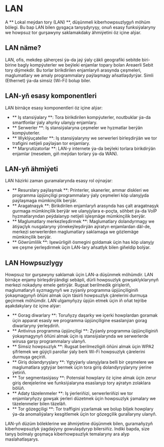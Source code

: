 # LAN

A ** Lokal meýdan tory (LAN) **, düşünmeli kiberhowpsuzlygyň möhüm bölegi. Bu bap LAN bilen gysgaça tanyşdyryşy, onuň esasy funksiýalaryny we howpsuz tor gurşawyny saklamakdaky ähmiýetini öz içine alýar.

## LAN näme?

LAN, ofis, mekdep şäherçesi ýa-da jaý ýaly çäkli geografiki sebitde biri-birine bagly kompýuterler we beýleki enjamlar topary bolan Areaerli Sebit tory diýmekdir. Bu torlar birikdirilen enjamlaryň arasynda çeşmeleri, maglumatlary we amaly programmalary paýlaşmagy aňsatlaşdyrýar. Simli (Ethernet) ýa-da simsiz (Wi-Fi) bolup biler.

## LAN-yň esasy komponentleri

LAN birnäçe esasy komponentleri öz içine alýar:

- ** Iş stansiýalary **: Tora birikdirilen kompýuterler, noutbuklar ýa-da smartfonlar ýaly ahyrky ulanyjy enjamlary.
- ** Serwerler **: Iş stansiýalaryna çeşmeler we hyzmatlar berýän kompýuterler.
- ** Wyklýuçateller **: Iş stansiýalaryny we serwerleri birleşdirýän we tor trafigini netijeli paýlaýan tor enjamlary.
- ** Marşrutizatorlar **: LAN-y internete ýa-da beýleki torlara birikdirýän enjamlar (meselem, giň meýdan torlary ýa-da WAN).

## LAN-yň ähmiýeti

LAN häzirki zaman guramalarynda esasy rol oýnaýar:

- ** Resurslary paýlaşmak **: Printerler, skanerler, ammar diskleri we programma üpjünçiligi programmalary ýaly çeşmeleri köp ulanyjyda paýlaşmaga mümkinçilik berýär.
- ** Aragatnaşyk **: Birikdirilen enjamlaryň arasynda has çalt aragatnaşyk gurmaga mümkinçilik berýär we ulanyjylara e-poçta, söhbet ýa-da VoIP hyzmatlaryndan peýdalanyp netijeli işleşmäge mümkinçilik berýär.
- ** Maglumatlary merkezleşdirmek **: Maglumatlary dolandyrmagy we ätiýaçlyk nusgalaryny ýönekeýleşdirýän aýratyn enjamlardan däl-de, merkezi serwerlerden maglumatlary saklamaga we gözlemäge mümkinçilik berýär.
- ** Göwrümlilik **: Işewürligiň ösmegini goldamak üçin has köp ulanyjy we çeşme ýerleşdirmek üçin LAN-lary aňsatlyk bilen giňeldip bolýar.

## LAN Howpsuzlygy

Howpsuz tor gurşawyny saklamak üçin LAN-a düşünmek möhümdir. LAN birnäçe enjamy birleşdirýändigi sebäpli, dürli howpsuzlyk gowşaklyklarynyň merkezi nokadyny emele getirýär. Rugsat berilmedik girişleriň, maglumatlaryň syzmagynyň we zyýanly programma üpjünçiliginiň ýokaşmagynyň öňüni almak üçin täsirli howpsuzlyk çärelerini durmuşa geçirmek möhümdir. LAN ulgamyňyzy üpjün etmek üçin iň oňat tejribe aşakdakylary öz içine alýar:

- ** Gorag diwarlary **: Toruňyzy daşarky we içerki howplardan goramak üçin apparat esasly we programma üpjünçiligine esaslanýan gorag diwarlaryny ýerleşdiriň.
- ** Antivirus programma üpjünçiligi **: Zyýanly programma üpjünçiliginiň ýokaşmagynyň öňüni almak üçin iş stansiýalarynda we serwerlerde wirusa garşy programmalary ulanyň.
- ** Simsiz howpsuzlyk **: Rugsat berilmezligiň öňüni almak üçin WPA2 şifrlemek we güýçli parollar ýaly berk Wi-Fi howpsuzlyk çärelerini durmuşa geçiriň.
- ** Giriş dolandyryşlary **: Ygtyýarly ulanyjylara belli bir çeşmelere we maglumatlara ygtyýar bermek üçin tora giriş dolandyryşlaryny ýerine ýetiriň.
- ** Tor segmentasiýasy **: Potensial howplary öz içine almak üçin zerur giriş derejelerine we funksiýalaryna esaslanyp tory aýratyn zolaklara bölüň.
- ** Adaty täzelenmeler **: Iş ýerleriňizi, serwerleriňizi we tor enjamlaryňyzy gowşak ýerleri düzetmek üçin howpsuzlyk ýamalary we täzelenmeler bilen täzeläň.
- ** Tor gözegçiligi **: Tor traffigini yzarlamak we bolup biljek howplary ýa-da anomaliýalary kesgitlemek üçin tor gözegçilik gurallaryny ulanyň.

LAN-yň düzüm böleklerine we ähmiýetine düşünmek bilen, guramaňyzyň kiberhowpsuzlyk ýagdaýyny gowulaşdyryp bilersiňiz. Indiki bapda, size tanyş bolmaly goşmaça kiberhowpsuzlyk temalaryny ara alyp maslahatlaşarys.